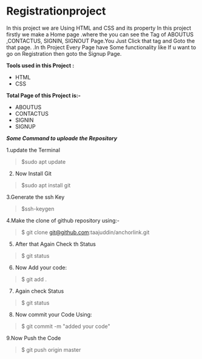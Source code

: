 # Registrationproject
In this project we are Using HTML and CSS and its property
In this project firstly we make a Home page .where the you can see the Tag of ABOUTUS ,CONTACTUS, SIGNIN, SIGNOUT Page.You Just Click that tag and Goto the that page.
.In th Project Every Page have Some functionality like If u want to go on Registration then goto the Signup Page.

**Tools used in this Project :**

- HTML
- CSS

**Total Page of this Project is:-**

- ABOUTUS
- CONTACTUS
- SIGNIN
- SIGNUP

***Some Command to uploade the Repository***

1.update the Terminal

>$sudo apt update

2. Now Install Git

>$sudo apt install git

3.Generate the ssh Key

>$ssh-keygen

4.Make the clone of github repository using:-

>$ git clone git@github.com:taajuddin/anchorlink.git

5. After that Again Check th Status

>$ git status

6. Now Add your code:

>$ git add .

7. Again check Status

>$ git status

8. Now commit your Code Using:

>$ git commit -m "added your code"

9.Now Push the Code

>$ git push origin master

